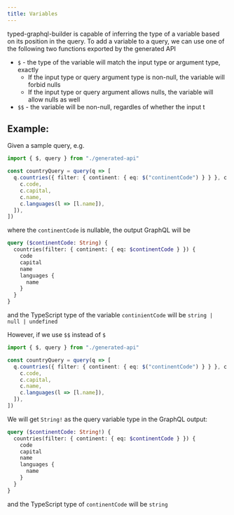 ```yaml
---
title: Variables
---
```


typed-graphql-builder is capable of inferring the type of a variable based on its position in the
query. To add a variable to a query, we can use one of the following two functions exported by the
generated API

- `$` - the type of the variable will match the input type or argument type, exactly
  - If the input type or query argument type is non-null, the variable will forbid nulls
  - If the input type or query argument allows nulls, the variable will allow nulls as well
- `$$` - the variable will be non-null, regardles of whether the input t

## Example:

Given a sample query, e.g.

```typescript
import { $, query } from "./generated-api"

const countryQuery = query(q => [
  q.countries({ filter: { continent: { eq: $("continentCode") } } }, c => [
    c.code,
    c.capital,
    c.name,
    c.languages(l => [l.name]),
  ]),
])
```

where the `continentCode` is nullable, the output GraphQL will be

```graphql
query ($continentCode: String) {
  countries(filter: { continent: { eq: $continentCode } }) {
    code
    capital
    name
    languages {
      name
    }
  }
}
```

and the TypeScript type of the variable `continientCode` will be `string | null | undefined`

However, if we use `$$` instead of `$`

```typescript
import { $, query } from "./generated-api"

const countryQuery = query(q => [
  q.countries({ filter: { continent: { eq: $("continentCode") } } }, c => [
    c.code,
    c.capital,
    c.name,
    c.languages(l => [l.name]),
  ]),
])
```

We will get `String!` as the query variable type in the GraphQL output:

```graphql
query ($continentCode: String!) {
  countries(filter: { continent: { eq: $continentCode } }) {
    code
    capital
    name
    languages {
      name
    }
  }
}
```

and the TypeScript type of `continentCode` will be `string`
